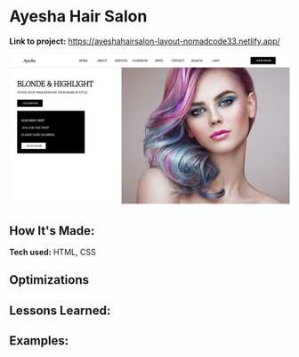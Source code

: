 # Ayesha Hair Salon

**Link to project:** https://ayeshahairsalon-layout-nomadcode33.netlify.app/

<img src="./assets/img/ayeshawebsite.png" img alt = "Ayesha Website"/>

## How It's Made:

**Tech used:** HTML, CSS


## Optimizations


## Lessons Learned:


## Examples:
